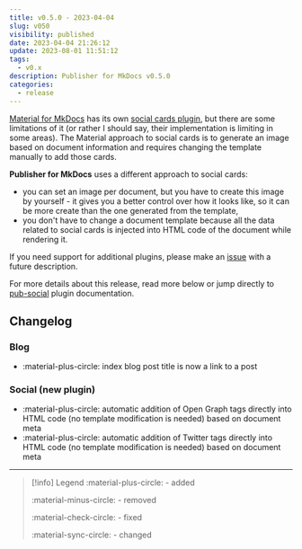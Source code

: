```yaml
---
title: v0.5.0 - 2023-04-04
slug: v050
visibility: published
date: 2023-04-04 21:26:12
update: 2023-08-01 11:51:12
tags:
  - v0.x
description: Publisher for MkDocs v0.5.0
categories:
  - release
---
```


[Material for MkDocs](https://squidfunk.github.io/mkdocs-material/) has its own [social cards plugin](https://squidfunk.github.io/mkdocs-material/setup/setting-up-social-cards/?h=social), but there are some limitations of it (or rather I should say, their implementation is limiting in some areas). The Material approach to social cards is to generate an image based on document information and requires changing the template manually to add those cards.

**Publisher for MkDocs** uses a different approach to social cards:

- you can set an image per document, but you have to create this image by yourself - it gives you a better control over how it looks like, so it can be more create than the one generated from the template,
- you don't have to change a document template because all the data related to social cards is injected into HTML code of the document while rendering it.

If you need support for additional plugins, please make an [issue](https://github.com/mkusz/mkdocs-publisher/issues) with a future description.

For more details about this release, read more below or jump directly to [pub-social](../02_setup/03_seo_and_sharing/01_setting-up-social-cards.md) plugin documentation.

<!-- more -->

## Changelog

### Blog

- :material-plus-circle: index blog post title is now a link to a post

### Social (new plugin)

- :material-plus-circle: automatic addition of Open Graph tags directly into HTML code (no template modification is needed) based on document meta
- :material-plus-circle: automatic addition of Twitter tags directly into HTML code (no template modification is needed) based on document meta

---

> [!info] Legend
> :material-plus-circle: - added
>
> :material-minus-circle: - removed
>
> :material-check-circle: - fixed
>
> :material-sync-circle: - changed
